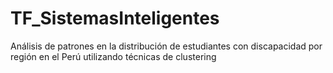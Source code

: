 # TF_SistemasInteligentes
Análisis de patrones en la distribución de estudiantes con discapacidad por región en el Perú utilizando técnicas de clustering
